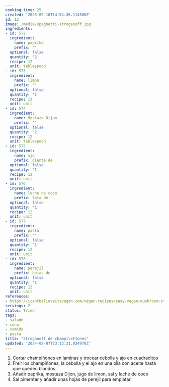 ```yaml
---
cooking_time: 25
created: '2023-09-10T14:54:36.114506Z'
id: 12
image: /media/spaghetti-stroganoff.jpg
ingredients:
- id: 572
  ingredient:
    name: paprika
    prefix: ''
  optional: false
  quantity: '2'
  recipe: 12
  unit: tablespoon
- id: 573
  ingredient:
    name: limon
    prefix: ''
  optional: false
  quantity: '1'
  recipe: 12
  unit: unit
- id: 574
  ingredient:
    name: Mostaza Dijon
    prefix: ''
  optional: false
  quantity: '2'
  recipe: 12
  unit: tablespoon
- id: 575
  ingredient:
    name: ajo
    prefix: diente de
  optional: false
  quantity: '1'
  recipe: 12
  unit: unit
- id: 576
  ingredient:
    name: leche de coco
    prefix: lata de
  optional: false
  quantity: '1'
  recipe: 12
  unit: unit
- id: 577
  ingredient:
    name: pasta
    prefix: ''
  optional: false
  quantity: '1'
  recipe: 12
  unit: unit
- id: 578
  ingredient:
    name: perejil
    prefix: hojas de
  optional: false
  quantity: '1'
  recipe: 12
  unit: unit
references:
- https://icantbelieveitsvegan.com/vegan-recipes/easy-vegan-mushroom-stroganoff-with-coconut-milk/
servings: 2
status: Tried
tags:
- salado
- cena
- comida
- pasta
title: "Stroganoff de champi\xF1ones"
updated: '2024-08-07T23:13:31.034970Z'
---
```


1. Cortar champiñones en laminas y trocear cebolla y ajo en cuadraditos
2. Freír los champiñones, la cebolla y el ajo en una olla con aceite hasta que queden blandos.
3. Añadir paprika, mostaza Dijon, jugo de limon, sal y leche de coco
4. Sal pimentar y añadir unas hojas de perejil para emplatar.


